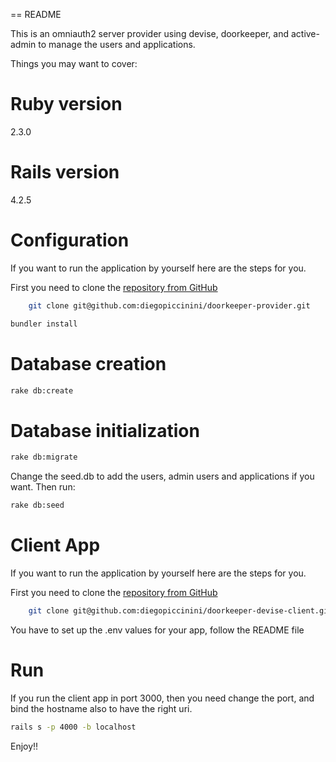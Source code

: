 == README

This is an omniauth2 server provider using devise, doorkeeper, and active-admin to manage the users and applications.

Things you may want to cover:

# Ruby version
2.3.0

# Rails version
4.2.5

# Configuration
If you want to run the application by yourself here are the steps for you.

First you need to clone the [repository from GitHub](https://github.com/diegopiccinini/doorkeeper-provider)

```bash
    git clone git@github.com:diegopiccinini/doorkeeper-provider.git
```

```bash
bundler install
```

# Database creation

```bash
rake db:create
```

# Database initialization

```bash
rake db:migrate
```
Change the seed.db to add the users, admin users and applications if you want. Then run:

```bash
rake db:seed
```

# Client App
If you want to run the application by yourself here are the steps for
you.

First you need to clone the [repository from GitHub](https://github.com/diegopiccinini/doorkeeper-devise-client)

```bash
    git clone git@github.com:diegopiccinini/doorkeeper-devise-client.git
```
You have to set up the .env values for your app, follow the README file

# Run
If you run the client app in port 3000, then you need change the port, and bind the hostname also to have the right uri.
```bash
rails s -p 4000 -b localhost
```

Enjoy!!
